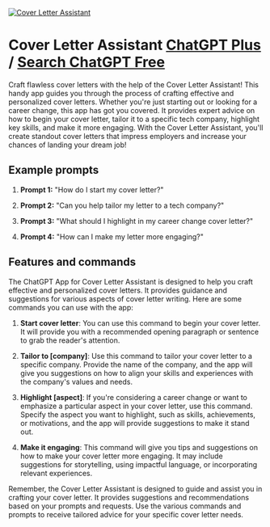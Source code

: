 
[![Cover Letter Assistant](https://files.oaiusercontent.com/file-gIxzb4xpTKaLNfuC28UHbthz?se=2123-10-16T12%3A31%3A22Z&sp=r&sv=2021-08-06&sr=b&rscc=max-age%3D31536000%2C%20immutable&rscd=attachment%3B%20filename%3DDALL%25C2%25B7E%25202023-11-09%252013.30.23%2520-%2520Design%2520a%2520profile%2520picture%2520that%2520combines%2520a%2520simple%2520email%2520icon%2520with%2520elements%2520of%2520growth%252C%2520such%2520as%2520a%2520sprout%2520or%2520leaves%252C%2520and%2520a%2520classic%2520suitcase%2520symbol.%2520The%2520ima.png&sig=2zGWtbjLF1VUK0b3i43UkV/B63MYiFKeKHgzdGJPcOI%3D)](https://chat.openai.com/g/g-q7ncrmcNc-cover-letter-assistant)

# Cover Letter Assistant [ChatGPT Plus](https://chat.openai.com/g/g-q7ncrmcNc-cover-letter-assistant) / [Search ChatGPT Free](https://gptcall.net/index.html#/?search=Cover%20Letter%20Assistant)

Craft flawless cover letters with the help of the Cover Letter Assistant! This handy app guides you through the process of crafting effective and personalized cover letters. Whether you're just starting out or looking for a career change, this app has got you covered. It provides expert advice on how to begin your cover letter, tailor it to a specific tech company, highlight key skills, and make it more engaging. With the Cover Letter Assistant, you'll create standout cover letters that impress employers and increase your chances of landing your dream job!

## Example prompts

1. **Prompt 1:** "How do I start my cover letter?"

2. **Prompt 2:** "Can you help tailor my letter to a tech company?"

3. **Prompt 3:** "What should I highlight in my career change cover letter?"

4. **Prompt 4:** "How can I make my letter more engaging?"

## Features and commands

The ChatGPT App for Cover Letter Assistant is designed to help you craft effective and personalized cover letters. It provides guidance and suggestions for various aspects of cover letter writing. Here are some commands you can use with the app:

1. **Start cover letter**: You can use this command to begin your cover letter. It will provide you with a recommended opening paragraph or sentence to grab the reader's attention.

2. **Tailor to [company]**: Use this command to tailor your cover letter to a specific company. Provide the name of the company, and the app will give you suggestions on how to align your skills and experiences with the company's values and needs.

3. **Highlight [aspect]**: If you're considering a career change or want to emphasize a particular aspect in your cover letter, use this command. Specify the aspect you want to highlight, such as skills, achievements, or motivations, and the app will provide suggestions to make it stand out.

4. **Make it engaging**: This command will give you tips and suggestions on how to make your cover letter more engaging. It may include suggestions for storytelling, using impactful language, or incorporating relevant experiences.

Remember, the Cover Letter Assistant is designed to guide and assist you in crafting your cover letter. It provides suggestions and recommendations based on your prompts and requests. Use the various commands and prompts to receive tailored advice for your specific cover letter needs.


